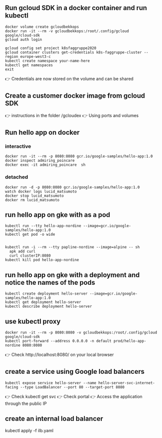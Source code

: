 ## Run gcloud SDK in a docker container and run kubectl
```
docker volume create gcloudbekkops
docker run -it --rm -v gcloudbekkops:/root/.config/gcloud google/cloud-sdk
gcloud auth login
  
gcloud config set project k8sfaggruppe2020
gcloud container clusters get-credentials k8s-faggruppe-cluster --region europe-west3-c
kubectl create namespace your-name-here
kubectl get namespaces
exit
```
👉 Credentials are now stored on the volume and can be shared

## Create a customer docker image from gcloud SDK 
👉 instructions in the folder /gcloudex
👉 Using ports and volumes

## Run hello app on docker

### interactive
```
docker run -it --rm -p 8080:8080 gcr.io/google-samples/hello-app:1.0
docker inspect admiring_poincare
docker exec -it admiring_poincare  sh
```

### detached
```
docker run -d -p 8080:8080 gcr.io/google-samples/hello-app:1.0
watch docker logs lucid_matsumoto
docker stop lucid_matsumoto
docker rm lucid_matsumoto
```

## run hello app on gke with as a pod
```
kubectl run --tty hello-app-nordine --image=gcr.io/google-samples/hello-app:1.0
kubectl get pod -o wide


kubectl run -i --rm --tty papline-nordine --image=alpine -- sh
  apk add curl
  curl clusterIP:8080
kubectl kill pod hello-app-nordine
```

## run hello app on gke with a deployment and notice the names of the pods
```
kubectl create deployment hello-server --image=gcr.io/google-samples/hello-app:1.0
kubectl get deployment hello-server
kubectl describe deployment hello-server
```

## use kubectl proxy
```
docker run -it --rm -p 8080:8080 -v gcloudbekkops:/root/.config/gcloud google/cloud-sdk
kubectl port-forward --address 0.0.0.0 -n default prod/hello-app-nordine 8080:8080
```
👉 Check http://localhost:8080/ on your local browser

## create a service using Google load balancers
```
kubectl expose service hello-server --name hello-server-svc-internet-facing --type LoadBalancer --port 80 --target-port 8080
```
👉 Check kubectl get svc
👉 Check portal
👉 Access the application through the public IP

## create an internal load balancer
kubectl apply -f ilb.yaml



